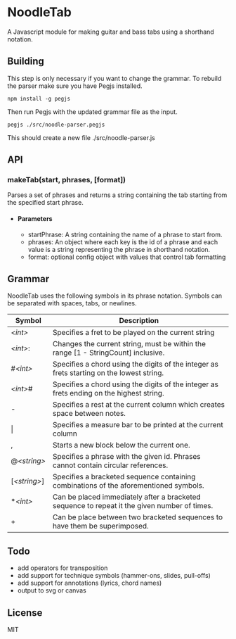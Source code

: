 # NoodleTab
A Javascript module for making guitar and bass tabs using a shorthand notation.  

## Building
This step is only necessary if you want to change the grammar.
To rebuild the parser make sure you have Pegjs installed.
 ```
 npm install -g pegjs
 ```
Then run Pegjs with the updated grammar file as the input.
```
pegjs ./src/noodle-parser.pegjs
```
This should create a new file ./src/noodle-parser.js

## API

### makeTab(start, phrases, [format])
Parses a set of phrases and returns a string containing the tab starting from the specified start phrase.

- #### Parameters
    - startPhrase: A string containing the name of a phrase to start from.
    - phrases: An object where each key is the id of a phrase and each value is a string representing the phrase in shorthand notation.
    - format: optional config object with values that control tab formatting

## Grammar
NoodleTab uses the following symbols in its phrase notation. Symbols can be separated with spaces, tabs, or newlines.

Symbol|Description
------|-----------
_\<int>_|Specifies a fret to be played on the current string
_\<int>_:|Changes the current string, must be within the range [1 - StringCount] inclusive.
\#_\<int>_|Specifies a chord using the digits of the integer as frets starting on the lowest string. 
_\<int>_\#|Specifies a chord using the digits of the integer as frets ending on the highest string.
\-|Specifies a rest at the current column which creates space between notes.
\||Specifies a measure bar to be printed at the current column
\,|Starts a new block below the current one.
\@_\<string>_|Specifies a phrase with the given id. Phrases cannot contain circular references.
\[_\<string>_]|Specifies a bracketed sequence containing combinations of the aforementioned symbols.
\*_\<int>_|Can be placed immediately after a bracketed sequence to repeat it the given number of times.
\+|Can be place between two bracketed sequences to have them be superimposed.

## Todo
* add operators for transposition
* add support for technique symbols (hammer-ons, slides, pull-offs)
* add support for annotations (lyrics, chord names)
* output to svg or canvas

## License
MIT

